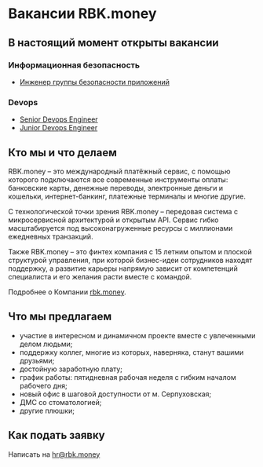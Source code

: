 # Вакансии RBK.money

## В настоящий момент открыты вакансии

### Информационная безопасность

- [Инженер группы безопасности приложений](/roles/security/application-security-engineer.md)

### Devops

- [Senior Devops Engineer](/roles/devops/senior.md)
- [Junior Devops Engineer](/roles/devops/junior.md)

## Кто мы и что делаем

RBK.money – это международный платёжный сервис, с помощью которого подключаются все современные инструменты оплаты: банковские карты, денежные переводы, электронные деньги и кошельки, интернет-банкинг, платежные терминалы и многие другие.

С технологической точки зрения RBK.money – передовая система с микросервисной архитектурой и открытым API. Сервис гибко масштабируется под высоконагруженные ресурсы с миллионами ежедневных транзакций.

Также RBK.money – это финтех компания с 15 летним опытом и плоской структурой управления, при которой бизнес-идеи сотрудников находят поддержку, а развитие карьеры напрямую зависит от компетенций специалиста и его желания расти вместе с командой.

Подробнее о Компании [rbk.money](https://rbk.money/).

## Что мы предлагаем

- участие в интересном и динамичном проекте вместе с увлеченными делом людьми;
- поддержку коллег, многие из которых, наверняка, станут вашими друзьями;
- достойную заработную плату;
- график работы: пятидневная рабочая неделя с гибким началом рабочего дня;
- новый офис в шаговой доступности от м. Серпуховская;
- ДМС со стоматологией;
- другие плюшки;

## Как подать заявку

Написать на [hr@rbk.money](mailto:hr@rbk.money)
